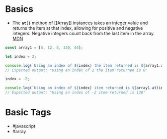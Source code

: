 # Basics
- The **`at()`** method of [[Array]] instances takes an integer value and returns the item at that index, allowing for positive and negative integers. Negative integers count back from the last item in the array. [MDN](https://developer.mozilla.org/en-US/docs/Web/JavaScript/Reference/Global_Objects/Array/at)
```javascript
const array1 = [5, 12, 8, 130, 44];

let index = 2;

console.log(`Using an index of ${index} the item returned is ${array1.at(index)}`);
// Expected output: "Using an index of 2 the item returned is 8"

index = -2;

console.log(`Using an index of ${index} item returned is ${array1.at(index)}`);
// Expected output: "Using an index of -2 item returned is 130"

```
# Basic Tags
- #javascript 
- #array